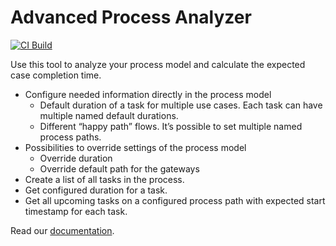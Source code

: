 # Advanced Process Analyzer

[![CI Build](https://github.com/axonivy-market/process-analyzer/actions/workflows/ci.yml/badge.svg)](https://github.com/axonivy-market/process-analyzer/actions/workflows/ci.yml)

Use this tool to analyze your process model and calculate the expected case completion time.

- Configure needed information directly in the process model
	- Default duration of a task for multiple use cases. Each task can have multiple named default durations.
	- Different “happy path” flows. It’s possible to set multiple named process paths.
- Possibilities to override settings of the process model
	- Override duration
	- Override default path for the gateways
- Create a list of all tasks in the process.
- Get configured duration for a task.
- Get all upcoming tasks on a configured process path with expected start timestamp for each task.

Read our [documentation](process-analyzer-product/README.md).
